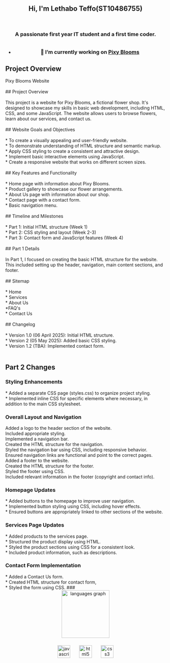 <br clear="both">

<h2 align="center">Hi, I'm Lethabo Teffo(ST10486755)</h2>

<br clear="both">

<h3 align="center">A passionate first year IT student and a first time coder. <br> <br>

 - 🔭 I’m currently working on [Pixy Blooms](home.html)

<h2>Project Overview</h2>

<p align="left">Pixy Blooms Website<br><br>## Project Overview<br><br>This project is a website for Pixy Blooms, a fictional flower shop. It's designed to showcase my skills in basic web development, including HTML, CSS, and some JavaScript. The website allows users to browse flowers, learn about our services, and contact us.<br><br>## Website Goals and Objectives<br><br>* To create a visually appealing and user-friendly website.<br>* To demonstrate understanding of HTML structure and semantic markup.<br>* Apply CSS styling to create a consistent and attractive design.<br>* Implement basic interactive elements using JavaScript.<br>* Create a responsive website that works on different screen sizes.<br><br>## Key Features and Functionality<br><br>* Home page with information about Pixy Blooms.<br>* Product gallery to showcase our flower arrangements.<br>* About Us page with information about our shop.<br>* Contact page with a contact form.<br>* Basic navigation menu.<br><br>## Timeline and Milestones<br><br>* Part 1: Initial HTML structure (Week 1)<br>* Part 2: CSS styling and layout (Week 2-3)<br>* Part 3: Contact form and JavaScript features (Week 4)<br><br>## Part 1 Details<br><br>In Part 1, I focused on creating the basic HTML structure for the website. This included setting up the header, navigation, main content sections, and footer.<br><br>## Sitemap<br><br>* Home<br>* Services<br>* About Us<br>*FAQ's<br>* Contact Us<br><br>## Changelog<br><br>* Version 1.0 (06 April 2025): Initial HTML structure.<br>* Version 2 (05 May 2025): Added basic CSS styling.<br>* Version 1.2 (TBA): Implemented contact form.<br><br> </p>

<h2>Part 2 Changes</h2>


 <h3> Styling Enhancements</h3>
    * Added a separate CSS page (styles.css) to organize project styling.<br>
    * Implemented inline CSS for specific elements where necessary, in addition to the main CSS stylesheet. 
    
<h3>Overall Layout and Navigation </h3>
Added a logo to the header section of the website. <br>
Included appropriate styling. <br>
Implemented a navigation bar. <br>
Created the HTML structure for the navigation. <br>
Styled the navigation bar using  CSS, including responsive behavior. <br>
Ensured navigation links are functional and point to the correct pages. <br>
Added a footer to the website. <br>
 Created the HTML structure for the footer. <br>
 Styled the footer using CSS. <br>
Included relevant information in the footer (copyright and contact info).
        
<h3> Homepage Updates </h3>
    * Added buttons to the homepage to improve user navigation.<br>
        * Implemented button styling using  CSS, including hover effects.<br>
        * Ensured buttons are appropriately linked to other sections of the website.
<h3>Services Page Updates </h3>
    * Added products to the services page.<br>
        * Structured the product display using HTML.<br>
        * Styled the product sections using CSS for a consistent look.<br>
        * Included product information, such as descriptions. 
<h3>Contact Form Implementation </h3>
    * Added a Contact Us form. <br>
        * Created HTML structure for contact form, <br>
        * Styled the form using  CSS.
###

<br clear="both">

<div align="center">
  <img src="https://github-readme-stats.vercel.app/api/top-langs?username=LethaboTeffo&locale=en&hide_title=false&layout=compact&card_width=320&langs_count=5&theme=dracula&hide_border=false&order=2" height="150" alt="languages graph"  />
</div>

###

<div align="center">
  <img src="https://cdn.jsdelivr.net/gh/devicons/devicon/icons/javascript/javascript-original.svg" height="40" alt="javascript logo"  />
  <img width="20" />
  <img src="https://cdn.jsdelivr.net/gh/devicons/devicon/icons/html5/html5-original.svg" height="40" alt="html5 logo"  />
  <img width="20" />
  <img src="https://cdn.jsdelivr.net/gh/devicons/devicon/icons/css3/css3-original.svg" height="40" alt="css3 logo"  />
</div>
